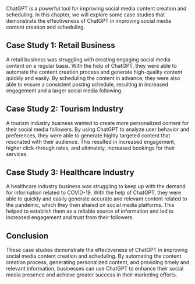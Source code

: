 
ChatGPT is a powerful tool for improving social media content creation and scheduling. In this chapter, we will explore some case studies that demonstrate the effectiveness of ChatGPT in improving social media content creation and scheduling.

Case Study 1: Retail Business
-----------------------------

A retail business was struggling with creating engaging social media content on a regular basis. With the help of ChatGPT, they were able to automate the content creation process and generate high-quality content quickly and easily. By scheduling the content in advance, they were also able to ensure a consistent posting schedule, resulting in increased engagement and a larger social media following.

Case Study 2: Tourism Industry
------------------------------

A tourism industry business wanted to create more personalized content for their social media followers. By using ChatGPT to analyze user behavior and preferences, they were able to generate highly targeted content that resonated with their audience. This resulted in increased engagement, higher click-through rates, and ultimately, increased bookings for their services.

Case Study 3: Healthcare Industry
---------------------------------

A healthcare industry business was struggling to keep up with the demand for information related to COVID-19. With the help of ChatGPT, they were able to quickly and easily generate accurate and relevant content related to the pandemic, which they then shared on social media platforms. This helped to establish them as a reliable source of information and led to increased engagement and trust from their followers.

Conclusion
----------

These case studies demonstrate the effectiveness of ChatGPT in improving social media content creation and scheduling. By automating the content creation process, generating personalized content, and providing timely and relevant information, businesses can use ChatGPT to enhance their social media presence and achieve greater success in their marketing efforts.
